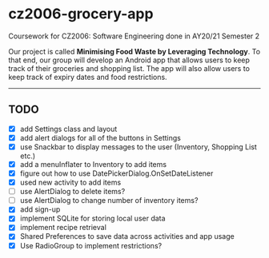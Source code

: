 # cz2006-grocery-app
Coursework for CZ2006: Software Engineering done in AY20/21 Semester 2

Our project is called **Minimising Food Waste by Leveraging Technology**. To that end, our group will develop an Android app that allows users to keep track of their groceries and shopping list. The app will also allow users to keep track of expiry dates and food restrictions.

---

## TODO
- [x] add Settings class and layout
- [x] add alert dialogs for all of the buttons in Settings
- [x] use Snackbar to display messages to the user (Inventory, Shopping List etc.)
- [x] add a menuInflater to Inventory to add items
- [x] figure out how to use DatePickerDialog.OnSetDateListener
- [x] used new activity to add items 
- [ ] use AlertDialog to delete items?
- [ ] use AlertDialog to change number of inventory items?
- [x] add sign-up
- [x] implement SQLite for storing local user data
- [x] implement recipe retrieval
- [x] Shared Preferences to save data across activities and app usage
- [x] Use RadioGroup to implement restrictions?
